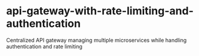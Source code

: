 # api-gateway-with-rate-limiting-and-authentication
Centralized API gateway managing multiple microservices while handling authentication and rate limiting
